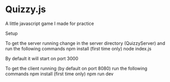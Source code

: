 # Quizzy.js
A little javascript game I made for practice

Setup

To get the server running change in the server directory (QuizzyServer) and run the following commands
npm install (first time only)
node index.js

By default it will start on port 3000

To get the client running (by default on port 8080) run the following commands
npm install (first time only)
npm run dev
